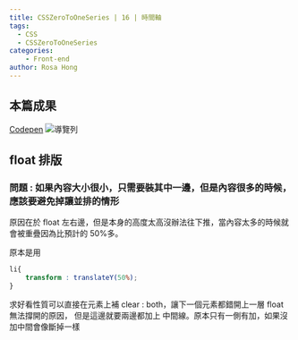 ```yaml
---
title: CSSZeroToOneSeries | 16 | 時間軸
tags:
  - CSS
  - CSSZeroToOneSeries
categories:
	- Front-end
author: Rosa Hong
---
```

## 本篇成果
[Codepen](https://codepen.io/shan473/pen/abVaLWx)
![導覽列](https://dsm01pap006files.storage.live.com/y4m9T4H16Ta75kDzYcQq5DvDiixK4mUT7-zgyeMbwFltHZbFafI5uejyNEI2PKXuVsHwbitph6KpHB-W1twOqWHvFYJXV0ZHqpaK31pEbAbsnH7ffzVJrY4jCn-DQT8BuQlWSI7mhiwxpMOte8vgXL82SlBMc9CDVnRs4GQaX5zSfAIPFEVdD6wo429FOHMt4kh?width=1024&height=133&cropmode=none)

## float 排版


### 問題 : 如果內容大小很小，只需要裝其中一邊，但是內容很多的時候，應該要避免掉讓並排的情形

原因在於 float 左右邊，但是本身的高度太高沒辦法往下推，當內容太多的時候就會被重疊因為比預計的 50%多。

原本是用
```css
li{
	transform : translateY(50%);
}
```
求好看性質可以直接在元素上補 clear : both，讓下一個元素都錯開上一層 float 無法撐開的原因， 但是這邊就要兩邊都加上 中間線。原本只有一側有加，如果沒加中間會像斷掉一樣
